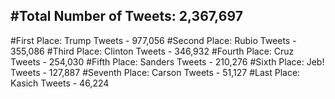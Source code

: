 #Total Number of Tweets: 2,367,697 
---
#First Place: Trump Tweets - 977,056
#Second Place: Rubio Tweets - 355,086
#Third Place: Clinton Tweets - 346,932
#Fourth Place: Cruz Tweets - 254,030
#Fifth Place: Sanders Tweets - 210,276
#Sixth Place: Jeb! Tweets - 127,887
#Seventh Place: Carson Tweets - 51,127
#Last Place: Kasich Tweets - 46,224
